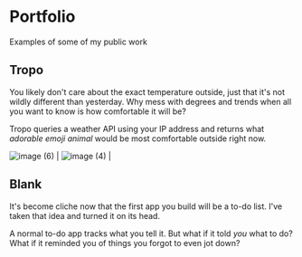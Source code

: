 # Portfolio
Examples of some of my public work

## Tropo

You likely don't care about the exact temperature outside, just that it's not wildly different than yesterday. Why mess with degrees and trends when all you want to know is how comfortable it will be?

Tropo queries a weather API using your IP address and returns what _adorable emoji animal_ would be most comfortable outside right now. 

![image (6)](https://github.com/nickdimitroff/Portfolio/assets/1709566/f6625394-b7df-4fa8-a5f8-5a72ff3280fd) | ![image (4)](https://github.com/nickdimitroff/Portfolio/assets/1709566/06dd58d5-1fb1-45a3-866e-1b55bf174dfd) | 


## Blank

It's become cliche now that the first app you build will be a to-do list. I've taken that idea and turned it on its head. 

A normal to-do app tracks what you tell it. But what if it told _you_ what to do? What if it reminded you of things you forgot to even jot down?


